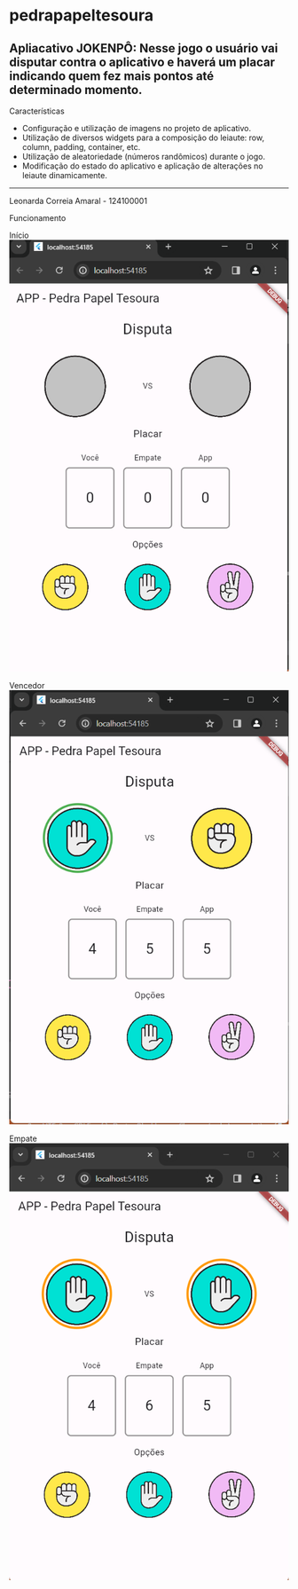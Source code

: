 # pedrapapeltesoura

Apliacativo JOKENPÔ:  Nesse jogo o usuário vai disputar contra o aplicativo e haverá um placar indicando quem fez mais pontos até determinado momento.
---
Características
* Configuração e utilização de imagens no projeto de aplicativo.
* Utilização de diversos widgets para a composição do leiaute: row, column, padding, container, etc.
* Utilização de aleatoriedade (números randômicos) durante o jogo.
* Modificação do estado do aplicativo e aplicação de alterações no leiaute dinamicamente.
---
Leonarda Correia Amaral - 124100001

Funcionamento

Início
![Incício](https://github.com/le-amaral/pedrapapeltesoura/blob/main/prints/inicio.png)

Vencedor
![Vencedor](https://github.com/le-amaral/pedrapapeltesoura/blob/main/prints/vencedor.png)

Empate
![Empate](https://github.com/le-amaral/pedrapapeltesoura/blob/main/prints/empate.png)
